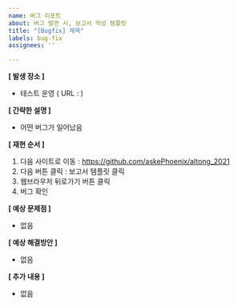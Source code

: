 ```yaml
---
name: 버그 리포트
about: 버그 발견 시, 보고서 작성 템플릿
title: "[Bugfix] 제목"
labels: bug-fix
assignees: ''

---
```


**[ 발생 장소 ]**
 - 테스트 운영 ( URL :  )

**[ 간략한 설명 ]**
 - 어떤 버그가 일어났음

**[ 재현 순서 ]**
1. 다음 사이트로 이동 : https://github.com/askePhoenix/altong_2021
2. 다음 버튼 클릭 : 보고서 템플릿 클릭
3. 웹브라우저 뒤로가기 버튼 클릭
4. 버그 확인

**[ 예상 문제점 ]**
 - 없음

**[ 예상 해결방안 ]**
 - 없음

**[ 추가 내용 ]**
 - 없음
